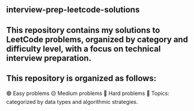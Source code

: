 ## interview-prep-leetcode-solutions

## This repository contains my solutions to LeetCode problems, organized by category and difficulty level, with a focus on technical interview preparation.

## This repository is organized as follows:

🟢 Easy problems
🟡 Medium problems
🔴 Hard problems
📂 Topics: categorized by data types and algorithmic strategies.
